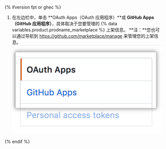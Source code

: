 {% ifversion fpt or ghec %}
1. 在左边栏中，单击 **OAuth Apps（OAuth 应用程序）**或 **GitHub Apps（GitHub 应用程序）**，具体取决于您要管理的 {% data variables.product.prodname_marketplace %} 上架信息。 **注：**您也可以通过导航到 https://github.com/marketplace/manage 来管理您的上架信息。 ![应用程序类型选择](/assets/images/settings/apps_choose_app.png)

{% endif %}
